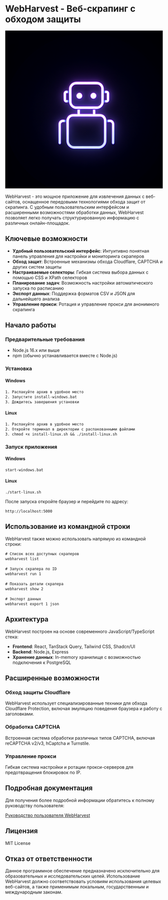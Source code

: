 # WebHarvest - Веб-скрапинг с обходом защиты

![WebHarvest Logo](generated-icon.png)

WebHarvest - это мощное приложение для извлечения данных с веб-сайтов, оснащенное передовыми технологиями обхода защит от скрапинга. С удобным пользовательским интерфейсом и расширенными возможностями обработки данных, WebHarvest позволяет легко получать структурированную информацию с различных онлайн-площадок.

## Ключевые возможности

- **Удобный пользовательский интерфейс**: Интуитивно понятная панель управления для настройки и мониторинга скраперов
- **Обход защит**: Встроенные механизмы обхода Cloudflare, CAPTCHA и других систем защиты
- **Настраиваемые селекторы**: Гибкая система выбора данных с помощью CSS и XPath селекторов
- **Планирование задач**: Возможность настройки автоматического запуска по расписанию
- **Экспорт данных**: Поддержка форматов CSV и JSON для дальнейшего анализа
- **Управление прокси**: Ротация и управление прокси для анонимного скрапинга

## Начало работы

### Предварительные требования

- Node.js 16.x или выше
- npm (обычно устанавливается вместе с Node.js)

### Установка

#### Windows
```
1. Распакуйте архив в удобное место
2. Запустите install-windows.bat
3. Дождитесь завершения установки
```

#### Linux
```
1. Распакуйте архив в удобное место
2. Откройте терминал в директории с распакованными файлами
3. chmod +x install-linux.sh && ./install-linux.sh
```

### Запуск приложения

#### Windows
```
start-windows.bat
```

#### Linux
```
./start-linux.sh
```

После запуска откройте браузер и перейдите по адресу:
```
http://localhost:5000
```

## Использование из командной строки

WebHarvest также можно использовать напрямую из командной строки:

```
# Список всех доступных скраперов
webharvest list

# Запуск скрапера по ID
webharvest run 1

# Показать детали скрапера
webharvest show 2

# Экспорт данных
webharvest export 1 json
```

## Архитектура

WebHarvest построен на основе современного JavaScript/TypeScript стека:

- **Frontend**: React, TanStack Query, Tailwind CSS, Shadcn/UI
- **Backend**: Node.js, Express
- **Хранение данных**: In-memory хранилище с возможностью подключения к PostgreSQL

## Расширенные возможности

### Обход защиты Cloudflare

WebHarvest использует специализированные техники для обхода Cloudflare Protection, включая эмуляцию поведения браузера и работу с заголовками.

### Обработка CAPTCHA

Встроенная система обработки различных типов CAPTCHA, включая reCAPTCHA v2/v3, hCaptcha и Turnstile.

### Управление прокси

Гибкая система настройки и ротации прокси-серверов для предотвращения блокировок по IP.

## Подробная документация

Для получения более подробной информации обратитесь к полному руководству пользователя:

[Руководство пользователя WebHarvest](USER_GUIDE.md)

## Лицензия

MIT License

## Отказ от ответственности

Данное программное обеспечение предназначено исключительно для образовательных и исследовательских целей. 
Использование WebHarvest должно соответствовать условиям использования целевых веб-сайтов, а также применимым локальным, государственным и международным законам.